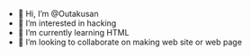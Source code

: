 - 👋 Hi, I’m @Outakusan
- 👀 I’m interested in hacking 
- 🌱 I’m currently learning HTML 
- 💞️ I’m looking to collaborate on making web site or web page
<!---
Outakusan/Outakusan is a ✨ special ✨ repository because its `README.md` (this file) appears on your GitHub profile.
You can click the Preview link to take a look at your changes.
--->
